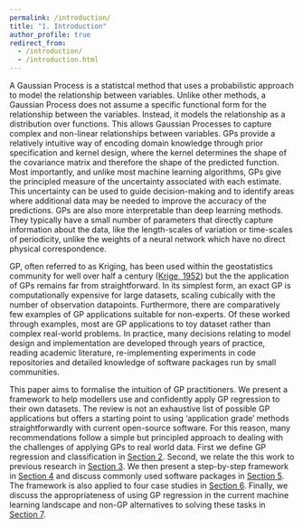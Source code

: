 ```yaml
---
permalink: /introduction/
title: "1. Introduction"
author_profile: true
redirect_from: 
  - /introduction/
  - /introduction.html
---
```


A Gaussian Process is a statistcal method that uses a probabilistic approach to model the relationship between variables. Unlike other methods, a Gaussian Process does not assume a specific functional form for the relationship between the variables. Instead, it models the relationship as a distribution over functions. This allows Gaussian Processes to capture complex and non-linear relationships between variables. GPs provide a relatively intuitive way of encoding domain knowledge through prior specification and kernel design, where the kernel determines the shape of the covariance matrix and therefore the shape of the predicted function. Most importantly, and unlike most machine learning algorithms, GPs give the principled measure of the uncertainty associated with each estimate. This uncertainty can be used to guide decision-making and to identify areas where additional data may be needed to improve the accuracy of the predictions. GPs are also more interpretable than deep learning methods. They typically have a small number of parameters that directly capture information about the data, like the length-scales of variation or time-scales of periodicity, unlike the weights of a neural network which have no direct physical correspondence.

GP, often referred to as Kriging, has been used within the geostatistics community for well over half a century ([Krige, 1952](https://journals.co.za/doi/abs/10.10520/AJA0038223X_5358)) but the the application of GPs remains far from straightforward. In its simplest form, an exact GP is computationally expensive for large datasets, scaling cubically with the number of observation datapoints. Furthermore, there are comparatively few examples of GP applications suitable for non-experts. Of these worked through examples, most are GP applications to toy dataset rather than complex real-world problems. In practice, many decisions relating to model design and implementation are developed through years of practice, reading academic literature, re-implementing experiments in code repositories and detailed knowledge of software packages run by small communities.

This paper aims to formalise the intuition of GP practitioners. We present a framework to help modellers use and confidently apply GP regression to their own datasets. The review is not an exhaustive list of possible GP applications but offers a starting point to using ‘application grade’ methods straightforwardly with current open-source software. For this reason, many recommendations follow a simple but principled approach to dealing with the challenges of applying GPs to real world data. First we define GP regression and classification in [Section 2](2_gp_definition.md). Second, we relate the this work to previous research in [Section 3](3_related_work.md). We then present a step-by-step framework in [Section 4](4_framework.md) and discuss commonly used software packages in [Section 5](5_software.md). The framework is also applied to four case studies in [Section 6](6_case_studies.md). Finally, we discuss the appropriateness of using GP regression in the current machine learning landscape and non-GP alternatives to solving these tasks in [Section 7](7_dicussion.md).
